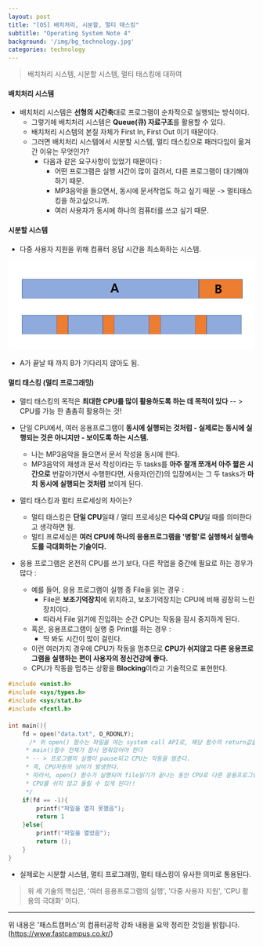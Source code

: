 ```yaml
---
layout: post
title: "[OS] 배치처리, 시분할, 멀티 태스킹"
subtitle: "Operating System Note 4"
background: '/img/bg_technology.jpg'
categories: technology
---
```



> 배치처리 시스템, 시분할 시스템, 멀티 태스킹에 대하여



#### 배치처리 시스템

- 배치처리 시스템은 **선형의 시간축**대로 프로그램이 순차적으로 실행되는 방식이다.
  - 그렇기에 배치처리 시스템은 **Queue(큐) 자료구조**를 활용할 수 있다.
  - 배치처리 시스템의 본질 자체가 First In, First Out 이기 때문이다.
  - 그러면 배치처리 시스템에서 시분할 시스템, 멀티 태스킹으로 패러다임이 옮겨간 이유는 무엇인가? 
    - 다음과 같은 요구사항이 있었기 때문이다 : 
      - 어떤 프로그램은 실행 시간이 많이 걸려서, 다른 프로그램이 대기해야 하기 때문.
      - MP3음악을 들으면서, 동시에 문서작업도 하고 싶기 때문 -> 멀티태스킹을 하고싶으니까.
      - 여러 사용자가 동시에 하나의 컴퓨터를 쓰고 싶기 때문.




#### 시분할 시스템

- 다중 사용자 지원을 위해 컴퓨터 응답 시간을 최소화하는 시스템.

![image_1](https://github.com/Sol-cito/OS/blob/main/img/Note2_1.png?raw=true)

- A가 끝날 때 까지 B가 기다리지 않아도 됨.



#### 멀티 태스킹 (멀티 프로그래밍)

- 멀티 태스킹의 목적은 **최대한 CPU를 많이 활용하도록 하는 데 목적이 있다** -- > CPU를 가능 한 촘촘히 활용하는 것!

- 단일 CPU에서, 여러 응용프로그램이 **동시에 실행되는 것처럼 - 실제로는 동시에 실행되는 것은 아니지만 - 보이도록 하는 시스템.**
  - 나는 MP3음악을 들으면서 문서 작성을 동시에 한다.
  - MP3음악의 재생과 문서 작성이라는 두 tasks를 **아주 잘개 쪼개서 아주 짧은 시간으로** 번갈아가면서 수행한다면, 사용자(인간)의 입장에서는 그 두 tasks가 **마치 동시에 실행되는 것처럼** 보이게 된다.

- 멀티 태스킹과 멀티 프로세싱의 차이는?
  - 멀티 태스킹은 **단일 CPU**일때 / 멀티 프로세싱은 **다수의 CPU**일 때를 의미한다고 생각하면 됨.
  - 멀티 프로세싱은 **여러 CPU에 하나의 응용프로그램을 '병렬'로 실행해서 실행속도를 극대화하는 기술이다.**

- 응용 프로그램은 온전히 CPU를 쓰기 보다, 다른 작업을 중간에 필요로 하는 경우가 많다 : 
  - 예를 들어, 응용 프로그램이 실행 중 File을 읽는 경우 : 
    - File은 **보조기억장치**에 위치하고, 보조기억장치는 CPU에 비해 굉장히 느린 장치이다.
    - 따라서 File 읽기에 진입하는 순간 CPU는 작동을 잠시 중지하게 된다.
  - 혹은, 응용프로그램이 실행 중 Print를 하는 경우 : 
    - 딱 봐도 시간이 많이 걸린다.
  - 이런 여러가지 경우에 CPU가 작동을 멈추므로 **CPU가 쉬지않고 다른 응용프로그램을 실행하는 편이 사용자의 정신건강에 좋다.**
  - CPU가 작동을 멈추는 상황을 **Blocking**이라고 기술적으로 표현한다.

```c++
#include <unist.h>
#include <sys/types.h>
#include <sys/stat.h>
#include <fcntl.h>

int main(){
    fd = open("data.txt", O_RDONLY);
	  /* 위 open() 함수는 파일을 여는 system call API로, 해당 함수의 return값을 받기 전 까지는 
     * main()함수 전체가 잠시 멈춰있어야 한다 
     * -- > 프로그램의 실행이 pause되고 CPU는 작동을 멈춘다.
     * 즉, CPU자원의 낭비가 발생한다.
     * 따라서, open() 함수가 실행되어 file읽기가 끝나는 동안 CPU로 다른 응용프로그램을 실행시키면?
     * CPU를 쉬지 않고 돌릴 수 있게 된다!!
     */
    if(fd == -1){
        printf("파일을 열지 못했음");
        return 1
    }else{
        printf("파일을 열었음");
        return ();
    }
}
```



- 실제로는 시분할 시스템, 멀티 프로그래밍, 멀티 태스킹이 유사한 의미로 통용된다.



>위 세 기술의 핵심은, '여러 응용프로그램의 실행', '다중 사용자 지원', 'CPU 활용의 극대화' 이다.



---
위 내용은 '패스트캠퍼스'의 컴퓨터공학 강좌 내용을 요약 정리한 것임을 밝힙니다.
(https://www.fastcampus.co.kr/)
